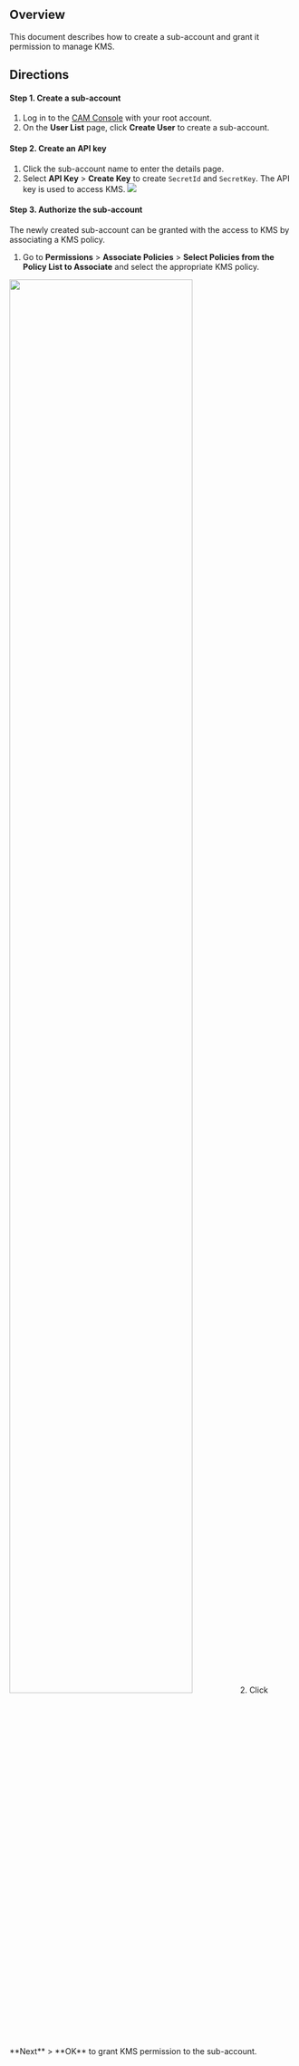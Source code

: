 

## Overview
This document describes how to create a sub-account and grant it permission to manage KMS.





## Directions
#### Step 1. Create a sub-account 
1. Log in to the [CAM Console](https://console.cloud.tencent.com/cam) with your root account.
2. On the **User List** page, click **Create User** to create a sub-account.

#### Step 2. Create an API key 
1. Click the sub-account name to enter the details page.
2. Select **API Key** > **Create Key** to create `SecretId` and `SecretKey`. The API key is used to access KMS.
![](https://main.qcloudimg.com/raw/ac96f4b2db57dbf6f4d6994444b7b79b.jpg)

#### Step 3. Authorize the sub-account
The newly created sub-account can be granted with the access to KMS by associating a KMS policy.
1. Go to **Permissions** > **Associate Policies** > **Select Policies from the Policy List to Associate** and select the appropriate KMS policy.
<img src="https://main.qcloudimg.com/raw/af912a7e1720c59634a69e07da317859.jpg" width="80%">
2. Click **Next** > **OK** to grant KMS permission to the sub-account.
